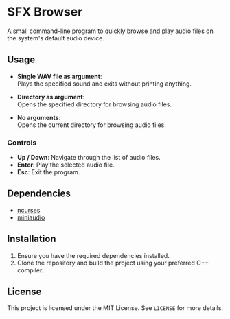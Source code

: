 # SFX Browser

A small command-line program to quickly browse and play audio files on the system's default audio device.

## Usage

- **Single WAV file as argument**:  
  Plays the specified sound and exits without printing anything.

- **Directory as argument**:  
  Opens the specified directory for browsing audio files.

- **No arguments**:  
  Opens the current directory for browsing audio files.

### Controls

- **Up / Down**: Navigate through the list of audio files.  
- **Enter**: Play the selected audio file.  
- **Esc**: Exit the program.

## Dependencies

- [ncurses](https://invisible-island.net/ncurses/)
- [miniaudio](https://github.com/mackron/miniaudio)

## Installation

1. Ensure you have the required dependencies installed.
2. Clone the repository and build the project using your preferred C++ compiler.

## License

This project is licensed under the MIT License. See `LICENSE` for more details.


